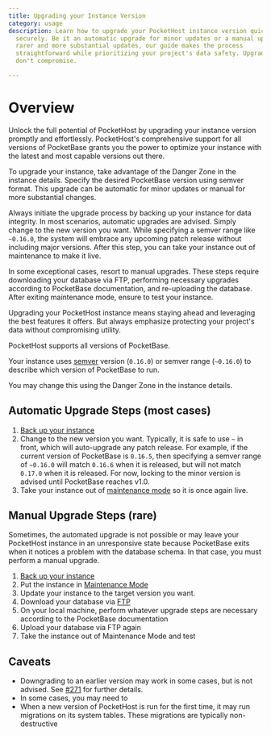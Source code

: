 ```yaml
---
title: Upgrading your Instance Version
category: usage
description: Learn how to upgrade your PocketHost instance version quickly and
  securely. Be it an automatic upgrade for minor updates or a manual upgrade for
  rarer and more substantial updates, our guide makes the process
  straightforward while prioritizing your project's data safety. Upgrade, but
  don't compromise.

---
```


# Overview

Unlock the full potential of PocketHost by upgrading your instance version promptly and effortlessly. PocketHost's comprehensive support for all versions of PocketBase grants you the power to optimize your instance with the latest and most capable versions out there. 

To upgrade your instance, take advantage of the Danger Zone in the instance details. Specify the desired PocketBase version using semver format. This upgrade can be automatic for minor updates or manual for more substantial changes. 

Always initiate the upgrade process by backing up your instance for data integrity. In most scenarios, automatic upgrades are advised. Simply change to the new version you want. While specifying a semver range like `~0.16.0`, the system will embrace any upcoming patch release without including major versions. After this step, you can take your instance out of maintenance to make it live.

In some exceptional cases, resort to manual upgrades. These steps require downloading your database via FTP, performing necessary upgrades according to PocketBase documentation, and re-uploading the database. After exiting maintenance mode, ensure to test your instance.

Upgrading your PocketHost instance means staying ahead and leveraging the best features it offers. But always emphasize protecting your project's data without compromising utility.


PocketHost supports all versions of PocketBase.

Your instance uses [semver](https://semver.org/) version (`0.16.0`) or semver range (`~0.16.0`) to describe which version of PocketBase to run.

You may change this using the Danger Zone in the instance details.

## Automatic Upgrade Steps (most cases)

1. [Back up your instance](/docs/usage/backup-and-restore/)
2. Change to the new version you want. Typically, it is safe to use `~` in front, which will auto-upgrade any patch release. For example, if the current version of PocketBase is `0.16.5`, then specifying a semver range of `~0.16.0` will match `0.16.6` when it is released, but will not match `0.17.0` when it is released. For now, locking to the minor version is advised until PocketBase reaches v1.0.
3. Take your instance out of [maintenance mode](/docs/usage/maintenance/) so it is once again live.

## Manual Upgrade Steps (rare)

Sometimes, the automated upgrade is not possible or may leave your PocketHost instance in an unresponsive state because PocketBase exits when it notices a problem with the database schema. In that case, you must perform a manual upgrade.

1. [Back up your instance](/docs/usage/backup-and-restore/)
2. Put the instance in [Maintenance Mode](/docs/usage/maintenance/)
3. Update your instance to the target version you want.
4. Download your database via [FTP](/docs/usage/ftp/)
5. On your local machine, perform whatever upgrade steps are necessary according to the PocketBase documentation
6. Upload your database via FTP again
7. Take the instance out of Maintenance Mode and test

## Caveats

- Downgrading to an earlier version may work in some cases, but is not advised. See [#271](https://github.com/pocketbase/pocketbase/discussions/2710#discussioncomment-6185502) for further details.
- In some cases, you may need to
- When a new version of PocketHost is run for the first time, it may run migrations on its system tables. These migrations are typically non-destructive
